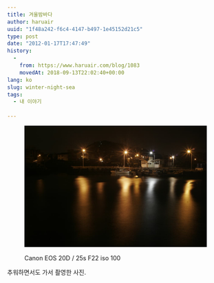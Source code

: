 ```yaml
---
title: 겨울밤바다
author: haruair
uuid: "1f48a242-f6c4-4147-b497-1e45152d21c5"
type: post
date: "2012-01-17T17:47:49"
history:
  - 
    from: https://www.haruair.com/blog/1083
    movedAt: 2018-09-13T22:02:40+00:00
lang: ko
slug: winter-night-sea
tags:
  - 내 이야기

---
```


<figure>

![](MG_9900_resize.jpg)

<figcaption>Canon EOS 20D / 25s F22 iso 100</figcaption></figure>

추워하면서도 가서 촬영한 사진.
